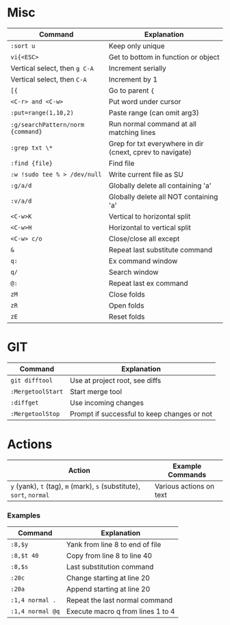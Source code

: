 # Misc 

| Command                           | Explanation                                               |
|-----------------------------------|-----------------------------------------------------------|
| `:sort u`                         | Keep only unique                                          |
| `vi{<ESC>`                        | Get to bottom in function or object                       |
| Vertical select, then `g C-A`     | Increment serially                                        |
| Vertical select, then `C-A`       | Increment by 1                                            |
| `[{`                              | Go to parent `{`                                          |
| `<C-r> and <C-w>`                 | Put word under cursor                                     |
| `:put=range(1,10,2)`              | Paste range (can omit arg3)                               |
| `:g/searchPattern/norm {command}` | Run normal command at all matching lines                  |
| `:grep txt \*`                    | Grep for txt everywhere in dir (cnext, cprev to navigate) |
| `:find {file}`                    | Find file                                                 |
| `:w !sudo tee % > /dev/null`      | Write current file as SU                                  |
| `:g/a/d`                          | Globally delete all containing 'a'                        |
| `:v/a/d`                          | Globally delete all NOT containing 'a'                    |
| `<C-w>K`                          | Vertical to horizontal split                              |
| `<C-w>H`                          | Horizontal to vertical split                              |
| `<C-w> c/o`                       | Close/close all except                                    |
| `&`                               | Repeat last substitute command                            |
| `q:`                              | Ex command window                                         |
| `q/`                              | Search window                                             |
| `@:`                              | Repeat last ex command                                    |
| `zM`                              | Close folds                                               |
| `zR`                              | Open folds                                                |
| `zE`                              | Reset folds                                               |


# GIT

| Command          | Explanation                                 |
|------------------|---------------------------------------------|
| `git difftool`   | Use at project root, see diffs              |
| `:MergetoolStart`| Start merge tool                            |
| `:diffget`       | Use incoming changes                        |
| `:MergetoolStop` | Prompt if successful to keep changes or not |

# Actions

| Action                                                                   | Example Commands                      |
|--------------------------------------------------------------------------|---------------------------------------|
| `y` (yank), `t` (tag), `m` (mark), `s` (substitute), `sort`, `normal`    | Various actions on text               |

### Examples

| Command           | Explanation                      |
|-------------------|----------------------------------|
| `:8,$y`           | Yank from line 8 to end of file  |
| `:8,$t 40`        | Copy from line 8 to line 40      |
| `:8,$s`           | Last substitution command        |
| `:20c`            | Change starting at line 20       |
| `:20a`            | Append starting at line 20       |
| `:1,4 normal .`   | Repeat the last normal command   |
| `:1,4 normal @q`  | Execute macro q from lines 1 to 4|
